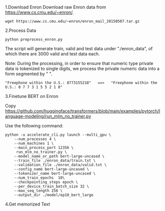 1.Download Enron
Download raw Enron data from https://www.cs.cmu.edu/~enron/.
```
wget https://www.cs.cmu.edu/~enron/enron_mail_20150507.tar.gz
```

2.Process Data

```
python preprocess_enron.py
```

The script will generate train, valid and test data under "./enron_data", of which there are 3000 valid and test data each.

Note: During the processing, in order to ensure that numeric type private data is tokenized to single digits, we process the private numeric data into a form segmented by " ".
```
"Freephone within the U.S.: 8773155218"   ==>   "Freephone within the U.S.: 8 7 7 3 1 5 5 2 1 8"
```

3.Finetune BERT on Enron

Copy https://github.com/huggingface/transformers/blob/main/examples/pytorch/language-modeling/run_mlm_no_trainer.py

Use the following command:
```
python -u accelerate_cli.py launch --multi_gpu \
    --num_processes 4 \
    --num_machines 1 \
    --main_process_port 12356 \
     run_mlm_no_trainer.py \
    --model_name_or_path bert-large-uncased \
    --train_file ./enron_data/train.txt \
    --validation_file ./enron_data/valid.txt \
    --config_name bert-large-uncased \
    --tokenizer_name bert-large-uncased \
    --num_train_epochs  10\
    --checkpointing_steps epoch \
    --per_device_train_batch_size 32 \
    --max_seq_length 256 \
    --output_dir ./model/ep10_bert_large
```

4.Get memorized Text
